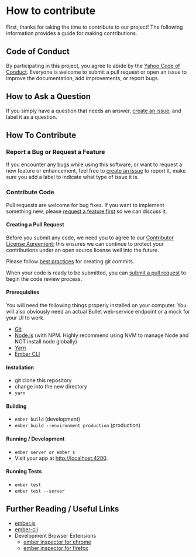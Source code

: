 # How to contribute
First, thanks for taking the time to contribute to our project! The following information provides a guide for making contributions.

## Code of Conduct

By participating in this project, you agree to abide by the [Yahoo Code of Conduct](Code-of-Conduct.md). Everyone is welcome to submit a pull request or open an issue to improve the documentation, add improvements, or report bugs.

## How to Ask a Question

If you simply have a question that needs an answer, [create an issue](https://help.github.com/articles/creating-an-issue/), and label it as a question.

## How To Contribute

### Report a Bug or Request a Feature

If you encounter any bugs while using this software, or want to request a new feature or enhancement, feel free to [create an issue](https://help.github.com/articles/creating-an-issue/) to report it, make sure you add a label to indicate what type of issue it is.

### Contribute Code
Pull requests are welcome for bug fixes. If you want to implement something new, please [request a feature first](#report-a-bug-or-request-a-feature) so we can discuss it.

#### Creating a Pull Request
Before you submit any code, we need you to agree to our [Contributor License Agreement](https://yahoocla.herokuapp.com/); this ensures we can continue to protect your contributions under an open source license well into the future.

Please follow [best practices](https://github.com/trein/dev-best-practices/wiki/Git-Commit-Best-Practices) for creating git commits.

When your code is ready to be submitted, you can [submit a pull request](https://help.github.com/articles/creating-a-pull-request/) to begin the code review process.

#### Prerequisites

You will need the following things properly installed on your computer. You will also obviously need an actual Bullet web-service endpoint or a mock for your UI to work.

* [Git](http://git-scm.com/)
* [Node.js](http://nodejs.org/) (with NPM. Highly recommend using NVM to manage Node and NOT install node globally)
* [Yarn](https://yarnpkg.com)
* [Ember CLI](http://www.ember-cli.com/)

#### Installation

* git clone this repository
* change into the new directory
* `yarn`

#### Building

* `ember build` (development)
* `ember build --environment production` (production)

#### Running / Development

* `ember server or ember s`
* Visit your app at [http://localhost:4200](http://localhost:4200).

#### Running Tests

* `ember test`
* `ember test --server`


## Further Reading / Useful Links

* [ember.js](http://emberjs.com/)
* [ember-cli](http://www.ember-cli.com/)
* Development Browser Extensions
  * [ember inspector for chrome](https://chrome.google.com/webstore/detail/ember-inspector/bmdblncegkenkacieihfhpjfppoconhi)
  * [ember inspector for firefox](https://addons.mozilla.org/en-US/firefox/addon/ember-inspector/)
